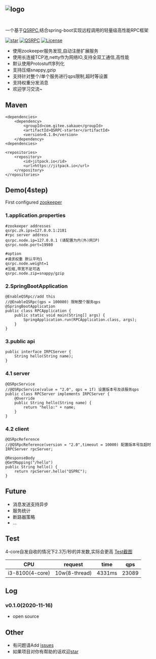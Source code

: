 ![logo][logopng]
<br/>
<br/>
---
一个基于[QSRPC][QSRPC],结合spring-boot实现远程调用的轻量级高性能RPC框架
<br/>

[![star][QSRPCstarter-svg]][star] [![QSRPC][QSRPCsvg]][QSRPC]  [![License][licensesvg]][license]

  * 使用zookeeper服务发现,自动注册扩展服务
  * 使用长连接TCP池,netty作为网络IO,支持全双工通信,高性能
  * 默认使用Protostuff序列化
  * 支持压缩snappy,gzip
  * 支持针对整个/单个服务进行qps限制,超时等设置
  * 支持权重分发消息
  * 欢迎学习交流~

## Maven
```
<dependencies>
    <dependency>
        <groupId>com.gitee.sakaue</groupId>
        <artifactId>QSRPC-starter</artifactId>
        <version>0.1.0</version>
    </dependency>
<dependencies>

<repositories>
    <repository>
        <id>jitpack.io</id>
        <url>https://jitpack.io</url>
    </repository>
</repositories>
``` 

## Demo(4step)
First configured [zookeeper](http://mirrors.hust.edu.cn/apache/zookeeper/)

### 1.application.properties
```
#zookeeper addresses
qsrpc.zk.ips=127.0.0.1:2181
#rpc server address
qsrpc.node.ip=127.0.0.1 (请配置为内(外)网IP)
qsrpc.node.port=19980

#option
#请求权重 默认平均1
qsrpc.node.weight=1
#压缩,带宽不足可选
qsrpc.node.zip=snappy/gzip

```
### 2.SpringBootApplication
```
@EnableQSRpc//add this
//@EnableQSRpc(qps = 100000) 限制整个服务qps
@SpringBootApplication
public class RPCApplication {
    public static void main(String[] args) {
        SpringApplication.run(RPCApplication.class, args);
    }
}
```

### 3.public api
```
public interface IRPCServer {
    String hello(String name);
}
```
### 4.1 server
```
@QSRpcService
//@QSRpcService(value = "2.0", qps = 1f) 设置版本号及该服务qps
public class RPCServer implements IRPCServer {
    @Override
    public String hello(String name) {
        return "hello:" + name;
    }
}
```
### 4.2 client
```
@QSRpcReference
//@QSRpcReference(version = "2.0",timeout = 10000) 配置版本号及超时
IRPCServer rpcServer;

@ResponseBody
@GetMapping("/hello")
public String hello() {
    return rpcServer.hello("QSPRC");
}
```

## Future
 * 消息发送支持异步
 * 服务统计
 * 断路器策略
 * ...
 
## Test
 4-core自发自收的情况下2.3万/秒的并发数,实际会更高 [Test截图][testpng]
 
 |  CPU   | request  | time  |qps  |
 |  ----  | ----  |----  |----  |
 | i3-8100(4-core) | 10w(8-thread) | 4331ms | 23089  |

 
## Log
### v0.1.0(2020-11-16)
  * open source
## Other
  * 有问题请Add [issues](https://gitee.com/sakaue/QSRPC-starter/issues)
  * 如果项目对你有帮助的话欢迎[star][star]
  
[logopng]: https://gitee.com/sakaue/QSRPC/raw/master/logo.png
[testpng]: https://gitee.com/sakaue/QSRPC-starter/raw/develop/test.png


[licensesvg]: https://img.shields.io/badge/License-Apache--2.0-red.svg
[license]: https://gitee.com/sakaue/QSRPC-starter/raw/master/LICENSE

[starsvg]: https://img.shields.io/github/stars/tohodog/QSRPC-starter.svg?style=social&label=Stars
[star]: https://gitee.com/sakaue/QSRPC-starter

[QSRPCsvg]: https://img.shields.io/badge/QSRPC-1.1.0-blue.svg
[QSRPC]: https://gitee.com/sakaue/QSRPC

[QSRPCstarter-svg]: https://img.shields.io/badge/QSRPC%20starter-0.1.0-origen.svg
